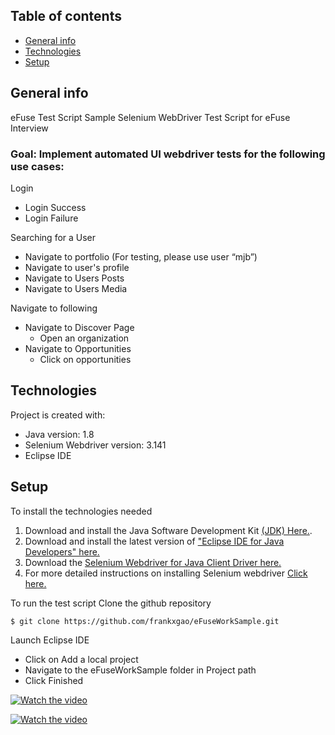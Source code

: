 ## Table of contents
* [General info](#general-info)
* [Technologies](#technologies)
* [Setup](#setup)


## General info 
eFuse Test Script Sample
Selenium WebDriver Test Script for eFuse Interview
### Goal: Implement automated UI webdriver tests for the following use cases:
Login
 - Login Success
 - Login Failure

Searching for a User
 - Navigate to portfolio (For testing, please use user “mjb”)
 - Navigate to user's profile
 - Navigate to Users Posts
 - Navigate to Users Media

Navigate to following
 - Navigate to Discover Page
   - Open an organization
 - Navigate to Opportunities
   - Click on opportunities


## Technologies
Project is created with:
* Java version: 1.8
* Selenium Webdriver version: 3.141
* Eclipse IDE


## Setup
To install the technologies needed
1. Download and install the Java Software Development Kit [(JDK) Here.](https://www.oracle.com/java/technologies/javase-downloads.html).
2. Download and install the latest version of ["Eclipse IDE for Java Developers" here.](http://www.eclipse.org/downloads/)
3. Download the [Selenium Webdriver for Java Client Driver here.](https://www.selenium.dev/downloads/)
4. For more detailed instructions on installing Selenium webdriver [Click here.](https://www.guru99.com/installing-selenium-webdriver.html)

To run the test script
Clone the github repository
```
$ git clone https://github.com/frankxgao/eFuseWorkSample.git
```
Launch Eclipse IDE
 - Click on Add a local project
 - Navigate to the eFuseWorkSample folder in Project path
 - Click Finished


[![Watch the video](https://i.imgur.com/M54Ze7h.png)](https://youtu.be/dWOaTaMvqtU)

[![Watch the video](https://i.imgur.com/HVf1I60.png)](https://youtu.be/RFfqpUxmKlU)

